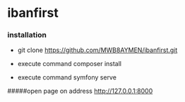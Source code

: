# ibanfirst

### installation

- git clone https://github.com/MWB8AYMEN/ibanfirst.git

- execute command composer install

- execute command symfony serve


#####open page on address http://127.0.0.1:8000